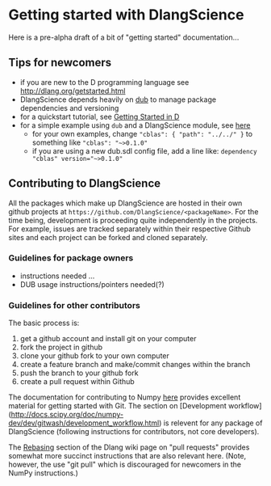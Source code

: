 # Getting started with DlangScience

Here is a pre-alpha draft of a bit of "getting started" documentation...

## Tips for newcomers

* if you are new to the D programming language see http://dlang.org/getstarted.html
* DlangScience depends heavily on [dub](http://code.dlang.org/getting_started) to manage package dependencies and versioning
* for a quickstart tutorial, see [Getting Started in D](http://d.readthedocs.org/en/latest/index.html)
* for a simple example using `dub` and a DlangScience module, see [here](https://github.com/DlangScience/cblas/tree/master/examples/gemmTest)
  * for your own examples, change `"cblas": { "path": "../../" }` to something like `"cblas": "~>0.1.0"`
  * if you are using a new dub.sdl config file, add a line like: `dependency "cblas" version="~>0.1.0"`

## Contributing to DlangScience

All the packages which make up DlangScience are hosted in their own github projects at ```https://github.com/DlangScience/<packageName>```. For the time being, development is proceeding quite independently in the projects. For example, issues are tracked separately within their respective Github sites and each project can be forked and cloned separately. 

### Guidelines for package owners

* instructions needed ...
* DUB usage instructions/pointers needed(?)

### Guidelines for other contributors

The basic process is:

1. get a github account and install git on your computer
2. fork the project in github
3. clone your github fork to your own computer
4. create a feature branch and make/commit changes within the branch
5. push the branch to your github fork
6. create a pull request within Github

The documentation for contributing to Numpy [here](http://docs.scipy.org/doc/numpy-dev/dev/index.html) provides excellent material for getting started with Git. The section on [Development workflow] (http://docs.scipy.org/doc/numpy-dev/dev/gitwash/development_workflow.html) is relevent for any package of DlangScience (following instructions for contributors, not core developers).

The [Rebasing](http://wiki.dlang.org/Pull_Requests#Rebasing) section of the Dlang wiki page on "pull requests" provides somewhat more succinct instructions that are also relevant here. (Note, however, the use "git pull" which is discouraged for newcomers in the NumPy instructions.)
